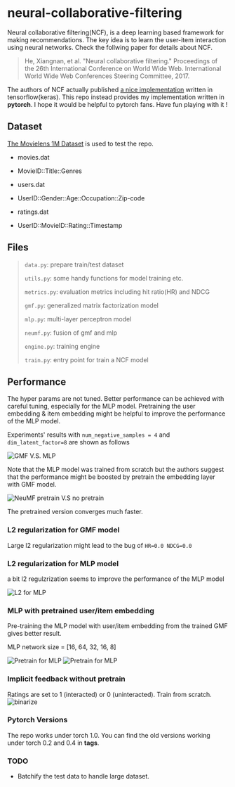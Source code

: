 # neural-collaborative-filtering
Neural collaborative filtering(NCF), is a deep learning based framework for making recommendations. The key idea is to learn the user-item interaction using neural networks. Check the follwing paper for details about NCF.

> He, Xiangnan, et al. "Neural collaborative filtering." Proceedings of the 26th International Conference on World Wide Web. International World Wide Web Conferences Steering Committee, 2017.

The authors of NCF actually published [a nice implementation](https://github.com/hexiangnan/neural_collaborative_filtering) written in tensorflow(keras). This repo instead provides my implementation written in **pytorch**. I hope it would be helpful to pytorch fans. Have fun playing with it !

## Dataset
[The Movielens 1M Dataset](http://grouplens.org/datasets/movielens/1m/) is used to test the repo.

* movies.dat 
-  MovieID::Title::Genres

* users.dat
- UserID::Gender::Age::Occupation::Zip-code

* ratings.dat
- UserID::MovieID::Rating::Timestamp


## Files

> `data.py`: prepare train/test dataset
>
> `utils.py`: some handy functions for model training etc.
>
> `metrics.py`: evaluation metrics including hit ratio(HR) and NDCG
>
> `gmf.py`: generalized matrix factorization model
>
> `mlp.py`: multi-layer perceptron model
>
> `neumf.py`: fusion of gmf and mlp
>
> `engine.py`: training engine
>
> `train.py`: entry point for train a NCF model

## Performance
The hyper params are not tuned. Better performance can be achieved with careful tuning, especially for the MLP model. Pretraining the user embedding & item embedding might be helpful to improve the performance of the MLP model. 

Experiments' results with `num_negative_samples = 4` and `dim_latent_factor=8`  are shown as follows

![GMF V.S. MLP](./res/figure/factor8neg4.png)

Note that the MLP model was trained from scratch but the authors suggest that the performance might be boosted by pretrain the embedding layer with GMF model.

![NeuMF pretrain V.S no pretrain](./res/figure/neumf_factor8neg4.png)

The pretrained version converges much faster.

### L2 regularization for GMF model
Large l2 regularization might lead to the bug of  `HR=0.0 NDCG=0.0`

### L2 regularization for MLP model
a bit l2 regulzrization seems to improve the performance of the MLP model

![L2 for MLP](./res/figure/mlp_l2_reg.png)

### MLP with pretrained user/item embedding
Pre-training the MLP model with user/item embedding from the trained GMF gives better result.

MLP network size = [16, 64, 32, 16, 8]

![Pretrain for MLP](./res/figure/mlp_pretrain_hr.png)
![Pretrain for MLP](./res/figure/mlp_pretrain_ndcg.png)

### Implicit feedback without pretrain
Ratings are set to 1 (interacted) or 0 (uninteracted). Train from scratch.
![binarize](./res/figure/binarize.png) 

### Pytorch Versions
The repo works under torch 1.0. You can find the old versions working under torch 0.2 and 0.4 in **tags**.

### TODO
- Batchify the test data to handle large dataset.
